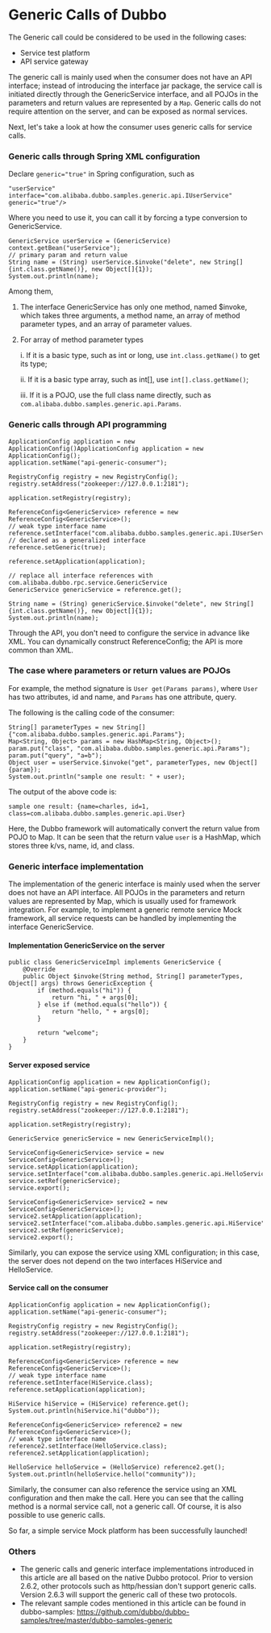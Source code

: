 # Generic Calls of Dubbo
The Generic call could be considered to be used in the following cases:
- Service test platform
- API service gateway

The generic call is mainly used when the consumer does not have an API interface; 
instead of introducing the interface jar package, the service call is initiated directly through the GenericService interface, and all POJOs in the parameters and return values are represented by a `Map`. 
Generic calls do not require attention on the server, and can be exposed as normal services.

Next, let's take a look at how the consumer uses generic calls for service calls.

### Generic calls through Spring XML configuration

Declare `generic="true"` in Spring configuration, such as

```
"userService" interface="com.alibaba.dubbo.samples.generic.api.IUserService" generic="true"/>
```

Where you need to use it, you can call it by forcing a type conversion to GenericService.

```
GenericService userService = (GenericService) context.getBean("userService");
// primary param and return value
String name = (String) userService.$invoke("delete", new String[]{int.class.getName()}, new Object[]{1});
System.out.println(name);
```

Among them,

1. The interface GenericService has only one method, named $invoke, which takes three arguments, a method name, an array of method parameter types, and an array of parameter values.

2. For array of method parameter types

   i.	If it is a basic type, such as int or long, use `int.class.getName()` to get its type;
   
   ii. If it is a basic type array, such as int[], use `int[].class.getName()`;
   
   iii.	If it is a POJO, use the full class name directly, such as `com.alibaba.dubbo.samples.generic.api.Params`.

### Generic calls through API programming

```
ApplicationConfig application = new ApplicationConfig()ApplicationConfig application = new ApplicationConfig();
application.setName("api-generic-consumer");

RegistryConfig registry = new RegistryConfig();
registry.setAddress("zookeeper://127.0.0.1:2181");

application.setRegistry(registry);

ReferenceConfig<GenericService> reference = new ReferenceConfig<GenericService>();
// weak type interface name
reference.setInterface("com.alibaba.dubbo.samples.generic.api.IUserService");
// declared as a generalized interface
reference.setGeneric(true);

reference.setApplication(application);

// replace all interface references with com.alibaba.dubbo.rpc.service.GenericService
GenericService genericService = reference.get();

String name = (String) genericService.$invoke("delete", new String[]{int.class.getName()}, new Object[]{1});
System.out.println(name);
```

Through the API, you don't need to configure the service in advance like XML. You can dynamically construct ReferenceConfig; the API is more common than XML.

### The case where parameters or return values are POJOs

For example, the method signature is `User get(Params params)`, where `User` has two attributes, id and name, and `Params` has one attribute, query.

The following is the calling code of the consumer:

```
String[] parameterTypes = new String[]{"com.alibaba.dubbo.samples.generic.api.Params"};
Map<String, Object> params = new HashMap<String, Object>();
param.put("class", "com.alibaba.dubbo.samples.generic.api.Params");
param.put("query", "a=b");
Object user = userService.$invoke("get", parameterTypes, new Object[]{param});
System.out.println("sample one result: " + user);
```

The output of the above code is:

```
sample one result: {name=charles, id=1, class=com.alibaba.dubbo.samples.generic.api.User}
```

Here, the Dubbo framework will automatically convert the return value from POJO to Map.
It can be seen that the return value `user` is a HashMap, which stores three k/vs, name, id, and class.

### Generic interface implementation

The implementation of the generic interface is mainly used when the server does not have an API interface. All POJOs in the parameters and return values are represented by Map, which is usually used for framework integration. For example, to implement a generic remote service Mock framework, all service requests can be handled by implementing the interface GenericService.

#### Implementation GenericService on the server

```
public class GenericServiceImpl implements GenericService {
    @Override
    public Object $invoke(String method, String[] parameterTypes, Object[] args) throws GenericException {
        if (method.equals("hi")) {
            return "hi, " + args[0];
        } else if (method.equals("hello")) {
            return "hello, " + args[0];
        }

        return "welcome";
    }
}
```

#### Server exposed service

```
ApplicationConfig application = new ApplicationConfig();
application.setName("api-generic-provider");

RegistryConfig registry = new RegistryConfig();
registry.setAddress("zookeeper://127.0.0.1:2181");

application.setRegistry(registry);

GenericService genericService = new GenericServiceImpl();

ServiceConfig<GenericService> service = new ServiceConfig<GenericService>();
service.setApplication(application);
service.setInterface("com.alibaba.dubbo.samples.generic.api.HelloService");
service.setRef(genericService);
service.export();

ServiceConfig<GenericService> service2 = new ServiceConfig<GenericService>();
service2.setApplication(application);
service2.setInterface("com.alibaba.dubbo.samples.generic.api.HiService");
service2.setRef(genericService);
service2.export();
```

Similarly, you can expose the service using XML configuration; in this case, the server does not depend on the two interfaces HiService and HelloService.

#### Service call on the consumer

```
ApplicationConfig application = new ApplicationConfig();
application.setName("api-generic-consumer");

RegistryConfig registry = new RegistryConfig();
registry.setAddress("zookeeper://127.0.0.1:2181");

application.setRegistry(registry);

ReferenceConfig<GenericService> reference = new ReferenceConfig<GenericService>();
// weak type interface name
reference.setInterface(HiService.class);
reference.setApplication(application);

HiService hiService = (HiService) reference.get();
System.out.println(hiService.hi("dubbo"));

ReferenceConfig<GenericService> reference2 = new ReferenceConfig<GenericService>();
// weak type interface name
reference2.setInterface(HelloService.class);
reference2.setApplication(application);

HelloService helloService = (HelloService) reference2.get();
System.out.println(helloService.hello("community"));
```

Similarly, the consumer can also reference the service using an XML configuration and then make the call. Here you can see that the calling method is a normal service call, not a generic call. Of course, it is also possible to use generic calls.

So far, a simple service Mock platform has been successfully launched!


### Others
-	The generic calls and generic interface implementations introduced in this article are all based on the native Dubbo protocol. Prior to version 2.6.2, other protocols such as http/hessian don't support generic calls. Version 2.6.3 will support the generic call of these two protocols.
-	The relevant sample codes mentioned in this article can be found in dubbo-samples: https://github.com/dubbo/dubbo-samples/tree/master/dubbo-samples-generic

